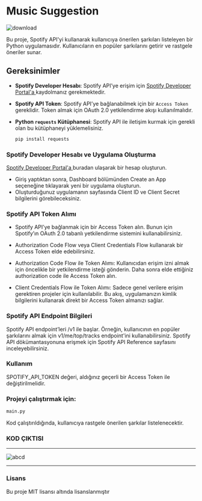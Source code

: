 # Music Suggestion
![download](https://github.com/user-attachments/assets/84ee6c6a-a3e2-4228-982f-19fb0a4cab9d)


Bu proje, Spotify API'yi kullanarak kullanıcıya önerilen şarkıları listeleyen bir Python uygulamasıdır. Kullanıcıların en popüler şarkılarını getirir ve rastgele öneriler sunar.

## Gereksinimler

- **Spotify Developer Hesabı**: Spotify API’ye erişim için [Spotify Developer Portal'a ](https://developer.spotify.com/) kaydolmanız gerekmektedir.
- **Spotify API Token**: Spotify API’ye bağlanabilmek için bir `Access Token` gereklidir. Token almak için OAuth 2.0 yetkilendirme akışı kullanılmalıdır.
- **Python `requests` Kütüphanesi**: Spotify API ile iletişim kurmak için gerekli olan bu kütüphaneyi yüklemelisiniz.
  
  ```bash
  pip install requests

### Spotify Developer Hesabı ve Uygulama Oluşturma
[Spotify Developer Portal'a ](https://developer.spotify.com/)buradan ulaşarak bir hesap oluşturun.
- Giriş yaptıktan sonra, Dashboard bölümünden Create an App seçeneğine tıklayarak yeni bir uygulama oluşturun.
- Oluşturduğunuz uygulamanın sayfasında Client ID ve Client Secret bilgilerini görebileceksiniz.
### Spotify API Token Alımı
- Spotify API’ye bağlanmak için bir Access Token alın. Bunun için Spotify’ın OAuth 2.0 tabanlı yetkilendirme sistemini kullanabilirsiniz.
- Authorization Code Flow veya Client Credentials Flow kullanarak bir Access Token elde edebilirsiniz.
- Authorization Code Flow ile Token Alımı: Kullanıcıdan erişim izni almak için öncelikle bir yetkilendirme isteği gönderin. Daha sonra elde ettiğiniz authorization code ile Access Token alın.

- Client Credentials Flow ile Token Alımı: Sadece genel verilere erişim gerektiren projeler için kullanılabilir. Bu akış, uygulamanızın kimlik bilgilerini kullanarak direkt bir Access Token almanızı sağlar.

### Spotify API Endpoint Bilgileri
Spotify API endpoint’leri /v1 ile başlar. Örneğin, kullanıcının en popüler şarkılarını almak için v1/me/top/tracks endpoint'ini kullanabilirsiniz.
Spotify API dökümantasyonuna erişmek için Spotify API Reference sayfasını inceleyebilirsiniz.
### Kullanım
SPOTIFY_API_TOKEN değeri, aldığınız geçerli bir Access Token ile değiştirilmelidir.

### Projeyi çalıştırmak için:

```python
main.py
```
Kod çalıştırıldığında, kullanıcıya rastgele önerilen şarkılar listelenecektir.

 ### KOD ÇIKTISI

 ---------------------------------------------------------------------------------------------------------------

 
 ![abcd](https://github.com/erent8/music-suggestion/assets/86615310/335db117-39ff-4060-9d62-639d763fe36d)

 
-----------------------------------------------------------------------------------------------------------------

### Lisans
Bu proje MIT lisansı altında lisanslanmıştır





 
